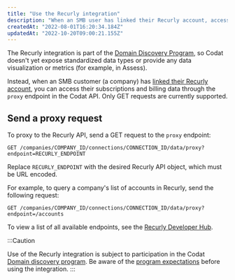 ```yaml
---
title: "Use the Recurly integration"
description: "When an SMB user has linked their Recurly account, access their subscriptions and billing data by making proxy requests to the Recurly API"
createdAt: "2022-08-01T16:20:34.184Z"
updatedAt: "2022-10-20T09:00:21.155Z"
---
```


The Recurly integration is part of the [Domain Discovery Program](/domain-discovery-program), so Codat doesn't yet expose standardized data types or provide any data visualization or metrics (for example, in Assess).

Instead, when an SMB customer (a company) has [linked their Recurly account](/commerce-recurly-setup#smb-customer-authenticate-and-connect-your-commerce-data), you can access their subscriptions and billing data through the `proxy` endpoint in the Codat API. Only GET requests are currently supported.

## Send a proxy request

To proxy to the Recurly API, send a GET request to the `proxy` endpoint:

```
GET /companies/COMPANY_ID/connections/CONNECTION_ID/data/proxy?endpoint=RECURLY_ENDPOINT
```

Replace `RECURLY_ENDPOINT` with the desired Recurly API object, which must be URL encoded.

For example, to query a company's list of accounts in Recurly, send the following request:

```
GET /companies/COMPANY_ID/connections/CONNECTION_ID/data/proxy?endpoint=/accounts
```

To view a list of all available endpoints, see the <a className="external" href="https://developers.recurly.com/api/v2021-02-25/index.html" target="_blank">Recurly Developer Hub</a>.

:::Caution

Use of the Recurly integration is subject to participation in the Codat [Domain discovery program](/domain-discovery-program). Be aware of the [program expectations](/domain-discovery-program) before using the integration.
:::
